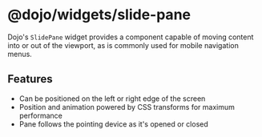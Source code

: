 # @dojo/widgets/slide-pane

Dojo's `SlidePane` widget provides a component capable of moving content into or out of the viewport, as is commonly used for mobile navigation menus.

## Features

- Can be positioned on the left or right edge of the screen
- Position and animation powered by CSS transforms for maximum performance
- Pane follows the pointing device as it's opened or closed
